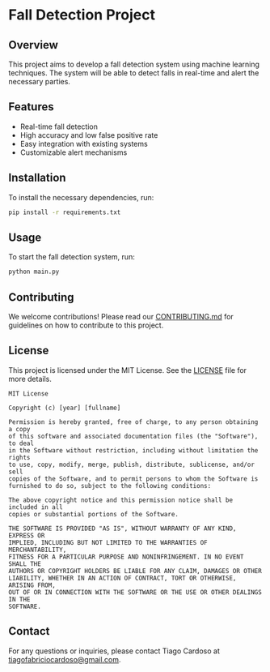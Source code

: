 # Fall Detection Project

## Overview
This project aims to develop a fall detection system using machine learning techniques. The system will be able to detect falls in real-time and alert the necessary parties.

## Features
- Real-time fall detection
- High accuracy and low false positive rate
- Easy integration with existing systems
- Customizable alert mechanisms

## Installation
To install the necessary dependencies, run:
```bash
pip install -r requirements.txt
```

## Usage
To start the fall detection system, run:
```bash
python main.py
```

## Contributing
We welcome contributions! Please read our [CONTRIBUTING.md](CONTRIBUTING.md) for guidelines on how to contribute to this project.

## License
This project is licensed under the MIT License. See the [LICENSE](LICENSE) file for more details.

```
MIT License

Copyright (c) [year] [fullname]

Permission is hereby granted, free of charge, to any person obtaining a copy
of this software and associated documentation files (the "Software"), to deal
in the Software without restriction, including without limitation the rights
to use, copy, modify, merge, publish, distribute, sublicense, and/or sell
copies of the Software, and to permit persons to whom the Software is
furnished to do so, subject to the following conditions:

The above copyright notice and this permission notice shall be included in all
copies or substantial portions of the Software.

THE SOFTWARE IS PROVIDED "AS IS", WITHOUT WARRANTY OF ANY KIND, EXPRESS OR
IMPLIED, INCLUDING BUT NOT LIMITED TO THE WARRANTIES OF MERCHANTABILITY,
FITNESS FOR A PARTICULAR PURPOSE AND NONINFRINGEMENT. IN NO EVENT SHALL THE
AUTHORS OR COPYRIGHT HOLDERS BE LIABLE FOR ANY CLAIM, DAMAGES OR OTHER
LIABILITY, WHETHER IN AN ACTION OF CONTRACT, TORT OR OTHERWISE, ARISING FROM,
OUT OF OR IN CONNECTION WITH THE SOFTWARE OR THE USE OR OTHER DEALINGS IN THE
SOFTWARE.
```

## Contact
For any questions or inquiries, please contact Tiago Cardoso at tiagofabriciocardoso@gmail.com.

